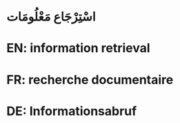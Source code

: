 # اسْتِرْجَاع مَعْلُومَات

# EN: information retrieval

# FR: recherche documentaire

# DE: Informationsabruf
